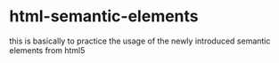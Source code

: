# html-semantic-elements
this is basically to practice the usage of the newly introduced semantic elements from html5
